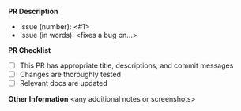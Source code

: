 **PR Description**
- Issue (number): \<#1\>
- Issue (in words): \<fixes a bug on...\>

**PR Checklist**
- [ ] This PR has appropriate title, descriptions, and commit messages
- [ ] Changes are thoroughly tested
- [ ] Relevant docs are updated

**Other Information**
\<any additional notes or screenshots\>

